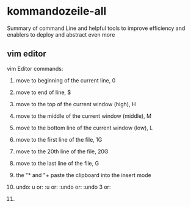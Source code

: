 # kommandozeile-all

Summary of command Line and helpful tools to improve efficiency and enablers to deploy and abstract even more
## vim editor

vim Editor commands: 

1. move to beginning of the current line, 0
2. move to end of line, $
3. move to the top of the current window (high), H
4. move to the middle of the current window (middle), M
5. move to the bottom line of the current window (low), L
6. move to the first line of the file, 1G
7. move to the 20th line of the file, 20G
8. move to the last line of the file, G

9. the "* and "+ paste the clipboard into the insert mode 

10. undo: 
u
or:
:u 
or: 
:undo
or: 
:undo 3
or: 

11. 
